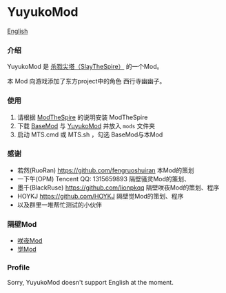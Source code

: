 # YuyukoMod

[English](#profile)

### 介绍

YuyukoMod 是 [杀戮尖塔（SlayTheSpire）](https://store.steampowered.com/app/646570/Slay_the_Spire/) 的一个Mod。

本 Mod 向游戏添加了东方project中的角色 西行寺幽幽子。

### 使用

1. 请根据 [ModTheSpire](https://github.com/kiooeht/ModTheSpire#usage) 的说明安装 ModTheSpire
2. 下载 [BaseMod](https://github.com/daviscook477/BaseMod/releases) 与 [YuyukoMod](https://github.com/gogo81745/YuyukoMod/releases) 并放入 `mods` 文件夹
3. 启动 MTS.cmd 或 MTS.sh ，勾选 BaseMod与本Mod

### 感谢

- 若然(RuoRan) https://github.com/fengruoshuiran 本Mod的策划
- 一下午(OPM) Tencent QQ: 1315659893 隔壁骚灵Mod的策划、
- 墨千(BlackRuse) https://github.com/lionpkqq 隔壁咲夜Mod的策划、程序
- HOYKJ https://github.com/HOYKJ 隔壁觉Mod的策划、程序
- 以及群里一堆帮忙测试的小伙伴

### 隔壁Mod

- [咲夜Mod](https://github.com/lionpkqq/StS-BlackRuseMod)
- [觉Mod](https://github.com/HOYKJ/TouhouMod)

### Profile

Sorry, YuyukoMod doesn't support English at the moment.
